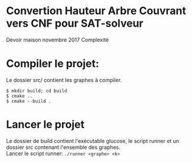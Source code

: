 # Convertion Hauteur Arbre Couvrant vers CNF pour SAT-solveur
Devoir maison novembre 2017 Complexité

# Compiler le projet:

Le dossier src/ contient les graphes à compiler.

```
$ mkdir build; cd build
$ cmake ..
$ cmake --build .
```

# Lancer le projet

Le dossier de build contient l'exécutable glucose, le script runner et un dossier src contenant l'ensemble des graphes.  
Lancer le script runner:
`./runner <graphe> <k>`


